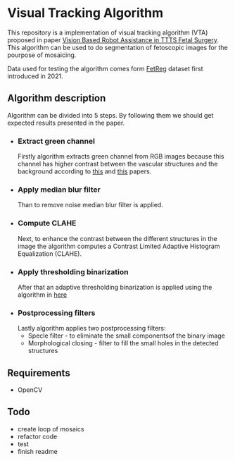 # Visual Tracking Algorithm
This repository is a implementation of visual tracking algorithm (VTA) proposed in paper [Vision Based Robot Assistance in TTTS Fetal Surgery](https://ieeexplore.ieee.org/iel7/8844528/8856280/08856402.pdf). This algorithm can be used to do segmentation of fetoscopic images for the pourpose of mosaicing.

Data used for testing the algorithm comes form [FetReg](https://www.ucl.ac.uk/interventional-surgical-sciences/weiss-open-research/weiss-open-data-server/fetreg-largescale-multi-centre-fetoscopy-placenta-dataset) dataset first introduced in 2021.

## Algorithm description
Algorithm can be divided into 5 steps. By following them we should get expected results presented in the paper.

- ### Extract green channel
    Firstly algorithm extracts green channel from RGB images because this channel has higher contrast between the vascular structures and the background according to [this](https://ieeexplore.ieee.org/document/6566372) and [this](https://www.spiedigitallibrary.org/conference-proceedings-of-spie/7962.toc#_=_) papers.
- ### Apply median blur filter
    Than to remove noise median blur filter is applied.
- ### Compute CLAHE
    Next, to enhance the contrast between the different structures in the image the algorithm computes a Contrast Limited Adaptive Histogram Equalization (CLAHE).
- ### Apply thresholding binarization
    After that an adaptive thresholding binarization is applied using the algorithm in [here](https://www.researchgate.net/publication/220494200_Adaptive_Thresholding_using_the_Integral_Image)
- ### Postprocessing filters
    Lastly algorithm applies two postprocessing filters:
    - Specle filter - to eliminate the small componentsof the binary image
    - Morphological closing - filter to fill the small holes in the detected structures

## Requirements
- OpenCV

## Todo
- create loop of mosaics
- refactor code
- test 
- finish readme